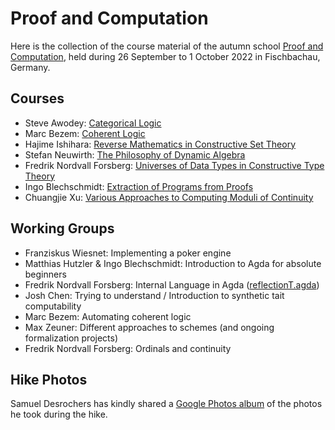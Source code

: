 # Proof and Computation
Here is the collection of the course material of the autumn school [Proof and Computation](http://www.mathematik.uni-muenchen.de/~schwicht/pc22.php), held during 26 September to 1 October 2022 in Fischbachau, Germany.

## Courses
- Steve Awodey: [Categorical Logic](https://awodey.github.io/fischbachau/)
- Marc Bezem: [Coherent Logic](https://github.com/marcbezem/CL-PC22)
- Hajime Ishihara: [Reverse Mathematics in Constructive Set Theory](ishihara)
- Stefan Neuwirth: [The Philosophy of Dynamic Algebra](http://neuwirth.perso.math.cnrs.fr/pc22/)
- Fredrik Nordvall Forsberg: [Universes of Data Types in Constructive Type Theory](http://fredriknf.com/pc22/)
- Ingo Blechschmidt: [Extraction of Programs from Proofs](https://www.speicherleck.de/iblech/stuff/slides-fischbachau2022.pdf)
- Chuangjie Xu: [Various Approaches to Computing Moduli of Continuity](xu/continuity.pdf)

## Working Groups
- Franziskus Wiesnet: Implementing a poker engine
- Matthias Hutzler & Ingo Blechschmidt: Introduction to Agda for absolute beginners
- Fredrik Nordvall Forsberg: Internal Language in Agda ([reflectionT.agda](wg-internal-Agda/reflectionT.agda))
- Josh Chen: Trying to understand / Introduction to synthetic tait computability
- Marc Bezem: Automating coherent logic
- Max Zeuner: Different approaches to schemes (and ongoing formalization projects)
- Fredrik Nordvall Forsberg: Ordinals and continuity

## Hike Photos
Samuel Desrochers has kindly shared a [Google Photos album](https://photos.google.com/share/AF1QipPipToATID_f61ZxpO15kTO9XKUTjlFTw44CMrEc05EClEx80lJAu_KbdqDlYqwmQ?pli=1&key=azItSDZEcnh4SGMyMEkwNnpQaWQzYVRPRTZXNFBB) of the photos he took during the hike.
